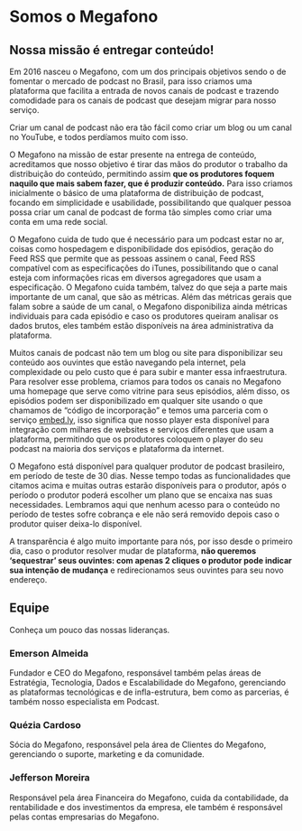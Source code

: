 # Somos o Megafono

## **Nossa missão é entregar conteúdo!**

Em 2016 nasceu o Megafono, com um dos principais objetivos sendo o de fomentar o mercado de podcast no Brasil, para isso criamos uma plataforma que facilita a entrada de novos canais de podcast e trazendo comodidade para os canais de podcast que desejam migrar para nosso serviço.

Criar um canal de podcast não era tão fácil como criar um blog ou um canal no YouTube, e todos perdíamos muito com isso. 

O Megafono na missão de estar presente na entrega de conteúdo, acreditamos que nosso objetivo é tirar das mãos do produtor o trabalho da distribuição do conteúdo, permitindo assim **que os produtores foquem naquilo que mais sabem fazer, que é produzir conteúdo.** Para isso criamos inicialmente o básico de uma plataforma de distribuição de podcast, focando em simplicidade e usabilidade, possibilitando que qualquer pessoa possa criar um canal de podcast de forma tão simples como criar uma conta em uma rede social.

O Megafono cuida de tudo que é necessário para um podcast estar no ar, coisas como hospedagem e disponibilidade dos episódios, geração do Feed RSS que permite que as pessoas assinem o canal, Feed RSS compatível com as especificações do iTunes, possibilitando que o canal esteja com informações ricas em diversos agregadores que usam a especificação. O Megafono cuida também, talvez do que seja a parte mais importante de um canal, que são as métricas. Além das métricas gerais que falam sobre a saúde de um canal, o Megafono disponibiliza ainda métricas individuais para cada episódio e caso os produtores queiram analisar os dados brutos, eles também estão disponíveis na área administrativa da plataforma.

 Muitos canais de podcast não tem um blog ou site para disponibilizar seu conteúdo aos ouvintes que estão navegando pela internet, pela complexidade ou pelo custo que é para subir e manter essa infraestrutura. Para resolver esse problema, criamos para todos os canais no Megafono uma homepage que serve como vitrine para seus episódios, além disso, os episódios podem ser disponibilizado em qualquer site usando o que chamamos de “código de incorporação” e temos uma parceria com o serviço [embed.ly](http://embed.ly), isso significa que nosso player esta disponível para integração com milhares de websites e serviços diferentes que usam a plataforma, permitindo que os produtores coloquem o player do seu podcast na maioria dos serviços e plataforma da internet.

 O Megafono está disponível para qualquer produtor de podcast brasileiro, em período de teste de 30 dias. Nesse tempo todas as funcionalidades que citamos acima e muitas outras estarão disponíveis para o produtor, após o período o produtor poderá escolher um plano que se encaixa nas suas necessidades. Lembramos aqui que nenhum acesso para o conteúdo no período de testes sofre cobrança e ele não será removido depois caso o produtor quiser deixa-lo disponível. 

A transparência é algo muito importante para nós, por isso desde o primeiro dia, caso o produtor resolver mudar de plataforma, **não queremos ‘sequestrar’ seus ouvintes: com apenas 2 cliques o produtor pode indicar sua intenção de mudança** e redirecionamos seus ouvintes para seu novo endereço.

## Equipe

Conheça um pouco das nossas lideranças.

### Emerson Almeida

Fundador e CEO do Megafono, responsável também pelas áreas de Estratégia, Tecnologia, Dados e Escalabilidade do Megafono, gerenciando as plataformas tecnológicas e de infla-estrutura, bem como as parcerias, é também nosso especialista em Podcast.

### Quézia Cardoso

Sócia do Megafono, responsável pela área de Clientes do Megafono, gerenciando o suporte, marketing e da comunidade.

### Jefferson Moreira

Responsável pela área Financeira do Megafono, cuida da contabilidade, da rentabilidade e dos investimentos da empresa, ele também é responsável pelas contas empresarias do Megafono.

